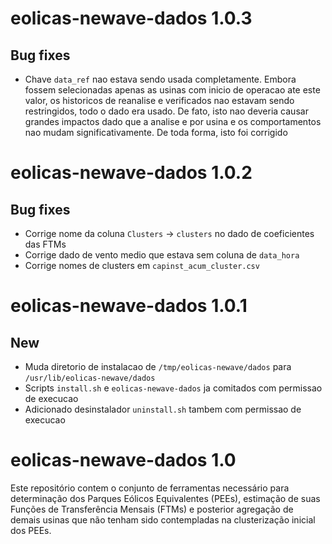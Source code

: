 # eolicas-newave-dados 1.0.3

## Bug fixes

* Chave `data_ref` nao estava sendo usada completamente. Embora fossem selecionadas apenas as usinas
  com inicio de operacao ate este valor, os historicos de reanalise e verificados nao estavam sendo
  restringidos, todo o dado era usado. De fato, isto nao deveria causar grandes impactos dado que a
  analise e por usina e os comportamentos nao mudam significativamente. De toda forma, isto foi
  corrigido

# eolicas-newave-dados 1.0.2

## Bug fixes

* Corrige nome da coluna `Clusters` -> `clusters` no dado de coeficientes das FTMs
* Corrige dado de vento medio que estava sem coluna de `data_hora`
* Corrige nomes de clusters em `capinst_acum_cluster.csv`

# eolicas-newave-dados 1.0.1

## New

* Muda diretorio de instalacao de `/tmp/eolicas-newave/dados` para `/usr/lib/eolicas-newave/dados`
* Scripts `install.sh` e `eolicas-newave-dados` ja comitados com permissao de execucao
* Adicionado desinstalador `uninstall.sh` tambem com permissao de execucao

# eolicas-newave-dados 1.0

Este repositório contem o conjunto de ferramentas necessário para determinação dos Parques Eólicos Equivalentes (PEEs), estimação de suas Funções de Transferência Mensais (FTMs) e posterior agregação de demais usinas que não tenham sido contempladas na clusterização inicial dos PEEs.